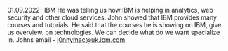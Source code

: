 01.09.2022 -IBM
He was telling us how IBM is helping in analytics, web security
and other cloud services.
John showed that IBM provides many courses and tutorials.
He said that the courses he is showing on IBM, give us overview.
on technologies. We can decide what do we want specialize in.
Johns email - j0nnymac@uk.ibm.com
